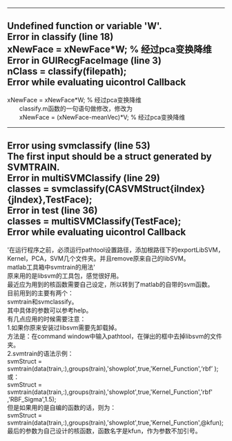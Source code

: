 -------------------------------------------------  
Undefined function or variable 'W'.  
Error in classify (line 18)  
xNewFace = xNewFace*W; % 经过pca变换降维  
Error in GUIRecgFaceImage (line 3)  
nClass = classify(filepath);   
Error while evaluating uicontrol Callback  
-------------------------------------------------  
xNewFace = xNewFace*W; % 经过pca变换降维  
　　classify.m函数的一句语句做修改，修改为  
　　xNewFace =  (xNewFace-meanVec)*V; % 经过pca变换降维  
    
  
-------------------------------------------------  
Error using svmclassify (line 53)  
The first input should be a struct generated by SVMTRAIN.  
Error in multiSVMClassify (line 29)  
        classes = svmclassify(CASVMStruct{iIndex}{jIndex},TestFace);  
Error in test (line 36)  
classes = multiSVMClassify(TestFace);  
Error while evaluating uicontrol Callback  
-------------------------------------------------  
'在运行程序之前，必须运行pathtool设置路径，添加根路径下的exportLibSVM，Kernel，PCA，SVM几个文件夹。并且remove原来自己的libSVM。  
matlab工具箱中svmtrain的用法'  
原来用的是libsvm的工具包，感觉很好用。  
最近应为用到的核函数需要自己设定，所以转到了matlab的自带的svm函数。  
目前用到的主要有两个：  
svmtrain和svmclassify。  
其中具体的参数可以参考help。  
有几点应用的时候需要注意：  
1.如果你原来安装过libsvm需要先卸载掉。  
方法是：在command window中输入pathtool，在弹出的框中去掉libsvm的文件夹。  
2.svmtrain的语法示例：  
svmStruct = svmtrain(data(train,:),groups(train),'showplot',true,'Kernel_Function',‘rbf’ );  
或：  
svmStruct = svmtrain(data(train,:),groups(train),'showplot',true,'Kernel_Function','rbf' ,'RBF_Sigma',1.5);  
但是如果用的是自编的函数的话，则为：  
svmStruct = svmtrain(data(train,:),groups(train),'showplot',true,'Kernel_Function',@kfun);  
最后的参数为自己设计的核函数，函数名字是kfun，作为参数不加引号。   
